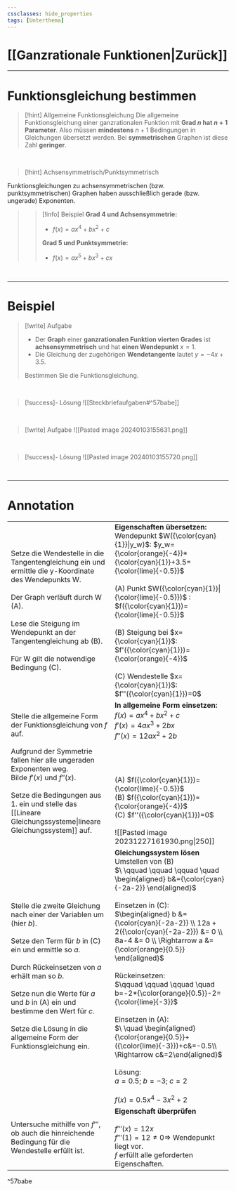 ```yaml
---
cssclasses: hide_properties
tags: [Unterthema]
---
```


# [[Ganzrationale Funktionen|Zurück]]

___
# Funktionsgleichung bestimmen

>[!hint] Allgemeine Funktionsgleichung
>Die allgemeine Funktionsgleichung einer ganzrationalen Funktion mit **Grad $n$ hat $n+1$ Parameter**.
Also müssen **mindestens** $n+1$ Bedingungen in Gleichungen übersetzt werden.
Bei **symmetrischen** Graphen ist diese Zahl **geringer**.

<br>

>[!hint] Achsensymmetrisch/Punktsymmetrisch
>
>
Funktionsgleichungen zu achsensymmetrischen (bzw. punktsymmetrischen) Graphen haben ausschließlich gerade (bzw. ungerade) Exponenten.
>> [!info] Beispiel
> >**Grad 4 und Achsensymmetrie:**
> >- $f(x)=ax^4+bx^2+c$
>> 
>> **Grad 5 und Punktsymmetrie:**
>> - $f(x)=ax^5+bx^3+cx$

<br>

___

# Beispiel

>[!write] Aufgabe
>- Der **Graph** einer **ganzrationalen Funktion vierten Grades** ist **achsensymmetrisch** und hat **einen Wendepunkt** $x=1$. 
>- Die Gleichung der zugehörigen **Wendetangente** lautet $y=-4x+3.5$.
>
>Bestimmen Sie die Funktionsgleichung.

<br>

>[!success]- Lösung
>![[Steckbriefaufgaben#^57babe]]

<br>

>[!write] Aufgabe
>![[Pasted image 20240103155631.png]]

<br>

>[!success]- Lösung 
>![[Pasted image 20240103155720.png]]

<br>

___
# Annotation
|  |  |
| ---- | ---- |
| Setze die Wendestelle in die Tangentengleichung ein und ermittle die y-Koordinate des Wendepunkts W.<br><br>Der Graph verläuft durch W (A).<br><br>Lese die Steigung im Wendepunkt an der<br>Tangentengleichung ab (B).<br><br>Für W gilt die notwendige Bedingung (C). | **Eigenschaften übersetzen:**<br>Wendepunkt $W({\color{cyan}{1}}\|y_w)$: $y_w={\color{orange}{-4}}*{\color{cyan}{1}}+3.5={\color{lime}{-0.5}}$<br><br>(A) Punkt $W({\color{cyan}{1}}\|{\color{lime}{-0.5}})$ : $f({\color{cyan}{1}})={\color{lime}{-0.5}}$<br><br>(B) Steigung bei $x={\color{cyan}{1}}$: $f'({\color{cyan}{1}})={\color{orange}{-4}}$<br><br>(C) Wendestelle $x={\color{cyan}{1}}$: $f''({\color{cyan}{1}})=0$ |
| Stelle die allgemeine Form der Funktionsgleichung von $f$ auf.<br><br>Aufgrund der Symmetrie fallen hier alle ungeraden Exponenten weg.<br>Bilde $f'(x)$ und $f''(x)$.<br><br>Setze die Bedingungen aus 1. ein und stelle das [[Lineare Gleichungssysteme\|lineare Gleichungssystem]] auf. | **In allgemeine Form einsetzen:**<br>$f(x)=ax^4+bx^2+c$<br>$f'(x)=4ax^3+2bx$<br>$f''(x)=12ax^2+2b$<br><br><br><br><br>(A) $f({\color{cyan}{1}})={\color{lime}{-0.5}}$<br>(B) $f({\color{cyan}{1}})={\color{orange}{-4}}$ <br>(C) $f''({\color{cyan}{1}})=0$<br><br>![[Pasted image 20231227161930.png\|250]] |
| Stelle die zweite Gleichung nach einer der Variablen um (hier $b$).<br><br>Setze den Term für $b$ in (C) ein und ermittle so $a$.<br><br>Durch Rückeinsetzen von $a$ erhält man so $b$.<br><br>Setze nun die Werte für $a$ und $b$ in (A) ein und bestimme den Wert für $c$.<br><br>Setze die Lösung in die allgemeine Form der Funktionsgleichung ein. | **Gleichungssystem lösen**<br>Umstellen von (B) <br>$\ \qquad \qquad \qquad \quad \begin{aligned} b&={\color{cyan}{-2a-2}} \end{aligned}$<br><br>Einsetzen in (C): <br>$\begin{aligned} b &= {\color{cyan}{-2a-2}} \\ 12a + 2({\color{cyan}{-2a-2}}) &= 0 \\ 8a-4 &= 0 \\ \Rightarrow a &= {\color{orange}{0.5}} \end{aligned}$<br><br>Rückeinsetzen:<br>$\qquad \qquad \qquad \quad b=-2*{\color{orange}{0.5}}-2={\color{lime}{-3}}$<br><br>Einsetzen in (A):<br>$\ \quad \begin{aligned}{\color{orange}{0.5}}+({\color{lime}{-3}})+c&=-0.5\\ \Rightarrow c&=2\end{aligned}$<br><br>Lösung:<br>$a=0.5;\ b=-3;\  c=2$<br><br>$f(x)=0.5x^4-3x^2+2$<br> |
| Untersuche mithilfe von $f'''$, ob auch die hinreichende Bedingung für die Wendestelle erfüllt ist. | **Eigenschaft überprüfen**<br><br>$f'''(x)=12x$<br>$f'''(1)=12≠0\Rightarrow$ Wendepunkt liegt vor. <br>$f$ erfüllt alle geforderten Eigenschaften. |


^57babe


